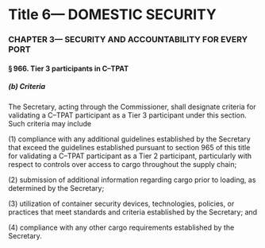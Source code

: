 
# Title 6— DOMESTIC SECURITY
### CHAPTER 3— SECURITY AND ACCOUNTABILITY FOR EVERY PORT
#### § 966. Tier 3 participants in C–TPAT
##### (b) Criteria

The Secretary, acting through the Commissioner, shall designate criteria for validating a C–TPAT participant as a Tier 3 participant under this section. Such criteria may include

(1) compliance with any additional guidelines established by the Secretary that exceed the guidelines established pursuant to section 965 of this title for validating a C–TPAT participant as a Tier 2 participant, particularly with respect to controls over access to cargo throughout the supply chain;

(2) submission of additional information regarding cargo prior to loading, as determined by the Secretary;

(3) utilization of container security devices, technologies, policies, or practices that meet standards and criteria established by the Secretary; and

(4) compliance with any other cargo requirements established by the Secretary.
